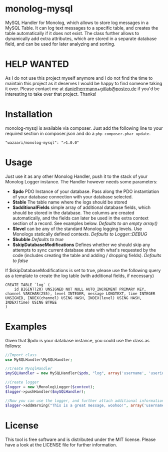 monolog-mysql
=============

MySQL Handler for Monolog, which allows to store log messages in a MySQL Table.
It can log text messages to a specific table, and creates the table automatically if it does not exist.
The class further allows to dynamically add extra attributes, which are stored in a separate database field, and can be used for later analyzing and sorting.

# HELP WANTED

As I do not use this project myself anymore and I do not find the time to maintain this project as it deserves I would be happy to find someone taking it over. Please contact me at danielherrmann+gitlab@posteo.de if you'd be interesting to take over that project. Thanks!

# Installation
monolog-mysql is available via composer. Just add the following line to your required section in composer.json and do a `php composer.phar update`.

```
"wazaari/monolog-mysql": ">1.0.0"
```

# Usage
Just use it as any other Monolog Handler, push it to the stack of your Monolog Logger instance. The Handler however needs some parameters:

- **$pdo** PDO Instance of your database. Pass along the PDO instantiation of your database connection with your database selected.
- **$table** The table name where the logs should be stored
- **$additionalFields** simple array of additional database fields, which should be stored in the database. The columns are created automatically, and the fields can later be used in the extra context section of a record. See examples below. _Defaults to an empty array()_
- **$level** can be any of the standard Monolog logging levels. Use Monologs statically defined contexts. _Defaults to Logger::DEBUG_
- **$bubble** _Defaults to true_
- **$skipDatabaseModifications** Defines whether we should skip any attempts to sync current database state with what's requested by the code (includes creating the table and adding / dropping fields). _Defaults to false_

If $skipDatabaseModifications is set to true, please use the following query as a template to create the log table (with additional fields, if necessary)
```mysql
CREATE TABLE `log` (
    id BIGINT(20) UNSIGNED NOT NULL AUTO_INCREMENT PRIMARY KEY, channel VARCHAR(255), level INTEGER, message LONGTEXT, time INTEGER UNSIGNED, INDEX(channel) USING HASH, INDEX(level) USING HASH, INDEX(time) USING BTREE
)
```

# Examples
Given that $pdo is your database instance, you could use the class as follows:

```php
//Import class
use MySQLHandler\MySQLHandler;

//Create MysqlHandler
$mySQLHandler = new MySQLHandler($pdo, "log", array('username', 'userid'), \Monolog\Logger::DEBUG);

//Create logger
$logger = new \Monolog\Logger($context);
$logger->pushHandler($mySQLHandler);

//Now you can use the logger, and further attach additional information
$logger->addWarning("This is a great message, woohoo!", array('username'  => 'John Doe', 'userid'  => 245));
```

# License
This tool is free software and is distributed under the MIT license. Please have a look at the LICENSE file for further information.
